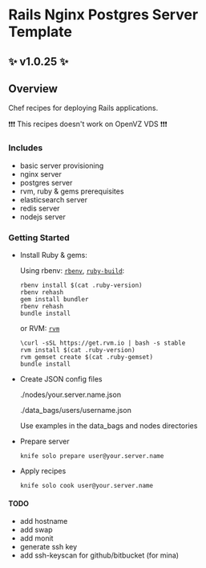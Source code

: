 # Rails Nginx Postgres Server Template

## :sparkles: v1.0.25 :sparkles:

## Overview

Chef recipes for deploying Rails applications.

:exclamation::exclamation::exclamation: This recipes doesn't work on OpenVZ VDS :exclamation::exclamation::exclamation:

### Includes
* basic server provisioning
* nginx server
* postgres server
* rvm, ruby & gems prerequisites
* elasticsearch server
* redis server
* nodejs server

### Getting Started

* Install Ruby & gems:

  Using rbenv:
  [`rbenv`](https://github.com/sstephenson/rbenv#basic-github-checkout), [`ruby-build`](https://github.com/sstephenson/ruby-build#installing-as-an-rbenv-plugin-recommended):

  ```shell
  rbenv install $(cat .ruby-version)
  rbenv rehash
  gem install bundler
  rbenv rehash
  bundle install
  ```

  or RVM:
  [`rvm`](http://rvm.io/)

  ```shell
  \curl -sSL https://get.rvm.io | bash -s stable
  rvm install $(cat .ruby-version)
  rvm gemset create $(cat .ruby-gemset)
  bundle install
  ```

* Create JSON config files

  ./nodes/your.server.name.json

  ./data_bags/users/username.json

  Use examples in the data_bags and nodes directories

* Prepare server

  ```shell
  knife solo prepare user@your.server.name
  ```

* Apply recipes

  ```shell
  knife solo cook user@your.server.name
  ```

#### TODO
  * add hostname
  * add swap
  * add monit
  * generate ssh key
  * add ssh-keyscan for github/bitbucket (for mina)
